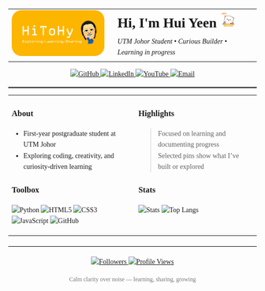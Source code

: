 <!DOCTYPE html>
<html lang="en">
<head>
  <meta charset="UTF-8">
  <meta name="viewport" content="width=device-width, initial-scale=1.0">
  <title>Hui Yeen | GitHub Profile</title>
</head>
<body style="font-family: OCR A Extended, san-serif; line-height: 1.6;">

  <!-- ====== HEADER SECTION ====== -->
  <div>
    <table width="100%" style="border-collapse: collapse; border: none;">
      <tr>
        <!-- Banner (left) -->
        <td align="left" valign="middle" style="border: none; width: 40%;">
          <img src="assets/banner.png" alt="Banner" width="100%" style="border-radius: 20px; padding: 0;">
        </td>
        <!-- Text (right) -->
        <td align="left" valign="middle" style="border: none; width: 60%; padding-left: 20px;">
          <h1 style="margin: 0; border: none;">Hi, I'm Hui Yeen
            <img src="assets/greeting.gif?v=1" width="32" height="32" alt="wave">
          </h1>
          <p style="margin: 4px 0 0 0; font-style: italic;">
            UTM Johor Student • Curious Builder • Learning in progress
          </p>
        </td>
      </tr>
    </table>
  </div>

  <!-- ====== CONTACT BADGES ====== -->
  <p align="center" style="margin-top: 12px;">
    <a href="https://github.com/lowhuiyeen" target="_blank">
      <img alt="GitHub" src="https://img.shields.io/badge/-@lowhuiyeen-181717?style=flat-square&logo=GitHub&logoColor=white">
    </a>
    <a href="https://www.linkedin.com/in/huiyeenlow" target="_blank">
      <img alt="LinkedIn" src="https://img.shields.io/badge/-huiyeenlow-0A66C2?style=flat-square&logo=Linkedin&logoColor=white">
    </a>
    <a href="https://www.youtube.com/@huiyeen" target="_blank">
      <img alt="YouTube" src="https://img.shields.io/badge/-@huiyeen-FF0000?style=flat-square&logo=YouTube&logoColor=white">
    </a>
    <a href="mailto:lowhuiyeen@gmail.com" target="_blank">
      <img alt="Email" src="https://img.shields.io/badge/-lowhuiyeen@gmail.com-c14438?style=flat-square&logo=Gmail&logoColor=white">
    </a>
  </p>

  <hr style="border:none; border-top:1px solid transparent; margin:0;">
  
  <!-- ====== MAIN CONTENT ====== -->
  <table width="100%" style="border-collapse: collapse; border: none;">
    <tr>
      <!-- Left Column -->
      <td width="50%" valign="top" style="border: none; padding-right: 12px;">
        <h3>About</h3>
        <ul>
          <li>First-year postgraduate student at UTM Johor</li>
          <li>Exploring coding, creativity, and curiosity-driven learning</li>
        </ul>
        <h3>Toolbox</h3>
        <p>
          <img height="24" alt="Python" src="https://cdn.jsdelivr.net/gh/devicons/devicon/icons/python/python-original.svg">
          <img height="24" alt="HTML5" src="https://cdn.jsdelivr.net/gh/devicons/devicon/icons/html5/html5-original.svg">
          <img height="24" alt="CSS3" src="https://cdn.jsdelivr.net/gh/devicons/devicon/icons/css3/css3-original.svg">
          <img height="24" alt="JavaScript" src="https://cdn.jsdelivr.net/gh/devicons/devicon/icons/javascript/javascript-original.svg">
          <img height="24" alt="GitHub" src="https://cdn.jsdelivr.net/gh/devicons/devicon/icons/github/github-original.svg">
        </p>
      </td>
      <!-- Right Column -->
      <td width="50%" valign="top" style="border: none; padding-left: 12px;">
        <h3>Highlights</h3>
        <blockquote>
          Focused on learning and documenting progress<br>
          Selected pins show what I’ve built or explored
        </blockquote>
        <h3>Stats</h3>
        <p>
          <img height="130" src="https://github-readme-stats.vercel.app/api?username=lowhuiyeen&show_icons=true&hide_title=true&theme=transparent" alt="Stats">
          <img height="130" src="https://github-readme-stats.vercel.app/api/top-langs/?username=lowhuiyeen&layout=compact&theme=transparent" alt="Top Langs">
        </p>
      </td>
    </tr>
  </table>

  <hr style="border: none; border-top: 1px solid #ddd; margin: 20px 0;">

  <!-- ====== FOOTER ====== -->
  <p align="center">
    <a href="https://github.com/lowhuiyeen?tab=followers">
      <img alt="Followers" src="https://img.shields.io/github/followers/lowhuiyeen?style=flat&label=Followers">
    </a>
    <a href="https://github.com/lowhuiyeen">
      <img alt="Profile Views" src="https://komarev.com/ghpvc/?username=lowhuiyeen&style=flat">
    </a>
  </p>

  <p align="center" style="font-size: 12px; color: #777;">
    Calm clarity over noise — learning, sharing, growing
  </p>

</body>
</html>
